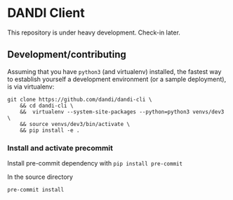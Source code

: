 # DANDI Client

This repository is under heavy development.  Check-in later.

## Development/contributing

Assuming that you have `python3` (and virtualenv) installed, the fastest
way to establish yourself a development environment (or a sample deployment),
is via virtualenv:

    git clone https://github.com/dandi/dandi-cli \
        && cd dandi-cli \
        &&  virtualenv --system-site-packages --python=python3 venvs/dev3 \
        && source venvs/dev3/bin/activate \
        && pip install -e .

### Install and activate precommit

Install pre-commit dependency with `pip install pre-commit`

In the source directory
```
pre-commit install
```
